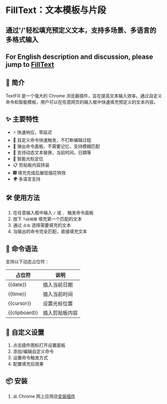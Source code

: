 # FillText：文本模板与片段 
## 通过'/'轻松填充预定义文本，支持多场景、多语言的多格式输入
## For English description and discussion, please jump to [FillText](https://github.com/XperInsight/FillText)

## 🚀 简介

TextFill 是一个强大的 Chrome 浏览器插件，旨在提高文本输入效率。通过自定义命令和智能模板，用户可以在任意网页的输入框中快速填充预定义的文本内容。

## ✨ 主要特性

- ⚡ 快速响应，零延迟
- 🎯 自定义命令快速触发，不打断编辑过程
- 📖 弹出命令面板，不需要记忆，支持模糊匹配
- 📝 支持动态文本替换，当前时间，日期等
- 🎨 智能光标定位
- 📋 剪贴板内容拼装
- 🎆 填充完成后展现烟花特效
- 🌍 多语言支持


## 🛠️ 使用方法

1. 在任意输入框中输入 `/` 或 `、` 触发命令面板
2. 按下 `Tab按键` 填充第一个匹配的文本
3. 通过 `点击` 选择需要填充的文本
4. 当输出的命令完全匹配，直接填充文本

## 📖 命令语法

支持以下动态占位符：

| 占位符 | 说明 |
|--------|------|
| {{date}} | 插入当前日期 |
| {{time}} | 插入当前时间 |
| {{cursor}} | 设置光标位置 |
| {{clipboard}} | 插入剪贴板内容 |

## 🔧 自定义设置

1. 点击插件图标打开设置面板
2. 添加/编辑自定义命令
3. 设置命令触发方式
4. 配置填充后效果

## 📦 安装

1. 从 Chrome 网上应用店[安装插件](https://chromewebstore.google.com/detail/textfill-%E6%96%87%E6%9C%AC%E6%A8%A1%E6%9D%BF%E4%B8%8E%E7%89%87%E6%AE%B5/cecckcofakgpafbbfajmemimndpeiofl)

